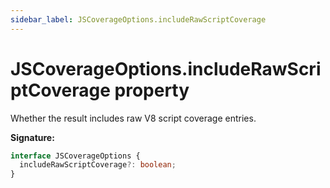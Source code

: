 ```yaml
---
sidebar_label: JSCoverageOptions.includeRawScriptCoverage
---
```


# JSCoverageOptions.includeRawScriptCoverage property

Whether the result includes raw V8 script coverage entries.

**Signature:**

```typescript
interface JSCoverageOptions {
  includeRawScriptCoverage?: boolean;
}
```
